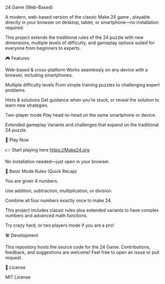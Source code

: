 24 Game (Web-Based)

A modern, web-based version of the classic Make 24 game
, playable directly in your browser on desktop, tablet, or smartphone—no installation required.

This project extends the traditional rules of the 24 puzzle with new dimensions, multiple levels of difficulty, and gameplay options suited for everyone from beginners to experts.

🎮 Features

Web-based & cross-platform
Works seamlessly on any device with a browser, including smartphones.

Multiple difficulty levels
From simple training puzzles to challenging expert problems.

Hints & solutions
Get guidance when you’re stuck, or reveal the solution to learn new strategies.

Two-player mode
Play head-to-head on the same smartphone or device.

Extended gameplay
Variants and challenges that expand on the traditional 24 puzzle.

🚀 Play Now

👉 Start playing here  https://Make24.org

No installation needed—just open in your browser.

📖 Basic Mode Rules (Quick Recap)

You are given 4 numbers.

Use addition, subtraction, multiplication, or division.

Combine all four numbers exactly once to make 24.

This project includes classic rules plus extended variants to have complex numbers and advanced math functions.

Try crazy hard, or two players mode if you are a pro!

🛠️ Development

This repository hosts the source code for the 24 Game.
Contributions, feedback, and suggestions are welcome! Feel free to open an issue or pull request.

📜 License

MIT License
